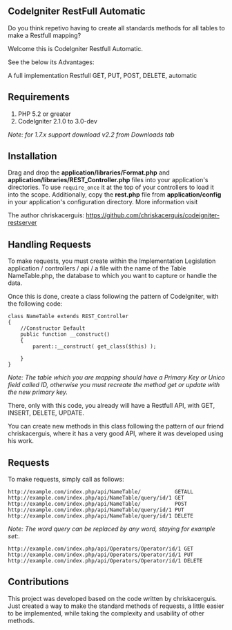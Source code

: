 ## CodeIgniter RestFull Automatic

Do you think repetivo having to create all standards methods for all tables to make a Restfull mapping?

Welcome this is CodeIgniter Restfull Automatic.

See the below its Advantages:

A full implementation Restfull GET, PUT, POST, DELETE, automatic

## Requirements

1. PHP 5.2 or greater
2. CodeIgniter 2.1.0 to 3.0-dev

_Note: for 1.7.x support download v2.2 from Downloads tab_

## Installation

Drag and drop the **application/libraries/Format.php** and **application/libraries/REST_Controller.php** files into your application's directories. To use `require_once` it at the top of your controllers to load it into the scope. Additionally, copy the **rest.php** file from **application/config** in your application's configuration directory. More information visit 

The author chriskacerguis: https://github.com/chriskacerguis/codeigniter-restserver

## Handling Requests

To make requests, you must create within the Implementation Legislation application / controllers / api / a file with the name of the Table NameTable.php, the database to which you want to capture or handle the data.

Once this is done, create a class following the pattern of CodeIgniter, with the following code:

	class NameTable extends REST_Controller
	{
	    //Constructor Default
	    public function __construct()
	    {
	    	parent::__construct( get_class($this) );

	    }
	}

_Note: The table which you are mapping should have a Primary Key or Unico field called ID, otherwise you must recreate the method get or update with the new primary key._

There, only with this code, you already will have a Restfull API, with GET, INSERT, DELETE, UPDATE.

You can create new methods in this class following the pattern of our friend chriskacerguis, where it has a very good API, where it was developed using his work.

## Requests

To make requests, simply call as follows:

	http://example.com/index.php/api/NameTable/           GETALL
	http://example.com/index.php/api/NameTable/query/id/1 GET 
	http://example.com/index.php/api/NameTable/           POST	
	http://example.com/index.php/api/NameTable/query/id/1 PUT 
	http://example.com/index.php/api/NameTable/query/id/1 DELETE 


_Note: The word query can be replaced by any word, staying for example set:._

	http://example.com/index.php/api/Operators/Operator/id/1 GET
	http://example.com/index.php/api/Operators/Operator/id/1 PUT
	http://example.com/index.php/api/Operators/Operator/id/1 DELETE 

## Contributions

This project was developed based on the code written by chriskacerguis. Just created a way to make the standard methods of requests, a little easier to be implemented, while taking the complexity and usability of other methods.
